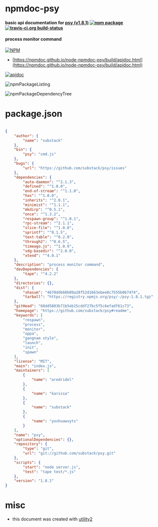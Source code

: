 # npmdoc-psy

#### basic api documentation for  [psy (v1.8.1)](https://github.com/substack/psy#readme)  [![npm package](https://img.shields.io/npm/v/npmdoc-psy.svg?style=flat-square)](https://www.npmjs.org/package/npmdoc-psy) [![travis-ci.org build-status](https://api.travis-ci.org/npmdoc/node-npmdoc-psy.svg)](https://travis-ci.org/npmdoc/node-npmdoc-psy)

#### process monitor command

[![NPM](https://nodei.co/npm/psy.png?downloads=true&downloadRank=true&stars=true)](https://www.npmjs.com/package/psy)

- [https://npmdoc.github.io/node-npmdoc-psy/build/apidoc.html](https://npmdoc.github.io/node-npmdoc-psy/build/apidoc.html)

[![apidoc](https://npmdoc.github.io/node-npmdoc-psy/build/screenCapture.buildCi.browser.%252Ftmp%252Fbuild%252Fapidoc.html.png)](https://npmdoc.github.io/node-npmdoc-psy/build/apidoc.html)

![npmPackageListing](https://npmdoc.github.io/node-npmdoc-psy/build/screenCapture.npmPackageListing.svg)

![npmPackageDependencyTree](https://npmdoc.github.io/node-npmdoc-psy/build/screenCapture.npmPackageDependencyTree.svg)



# package.json

```json

{
    "author": {
        "name": "substack"
    },
    "bin": {
        "psy": "cmd.js"
    },
    "bugs": {
        "url": "https://github.com/substack/psy/issues"
    },
    "dependencies": {
        "auto-daemon": "^2.1.3",
        "defined": "^1.0.0",
        "end-of-stream": "^1.1.0",
        "has": "^1.0.0",
        "inherits": "^2.0.1",
        "minimist": "^1.1.1",
        "mkdirp": "^0.5.1",
        "once": "^1.3.2",
        "respawn-group": "^1.0.1",
        "rpc-stream": "^2.1.1",
        "slice-file": "^1.0.0",
        "sprintf": "^0.1.5",
        "text-table": "^0.2.0",
        "through2": "^0.6.5",
        "timeago.js": "^1.0.9",
        "xdg-basedir": "^2.0.0",
        "xtend": "^4.0.1"
    },
    "description": "process monitor command",
    "devDependencies": {
        "tape": "^4.2.2"
    },
    "directories": {},
    "dist": {
        "shasum": "4670ddb60b09a28f52d1663ebee0c7555b067474",
        "tarball": "https://registry.npmjs.org/psy/-/psy-1.8.1.tgz"
    },
    "gitHead": "68dd5803b71b5eb15cddf27bc5f5c6efadf61c73",
    "homepage": "https://github.com/substack/psy#readme",
    "keywords": [
        "respawn",
        "process",
        "monitor",
        "oppa",
        "gangnam style",
        "launch",
        "init",
        "spawn"
    ],
    "license": "MIT",
    "main": "index.js",
    "maintainers": [
        {
            "name": "aredridel"
        },
        {
            "name": "karissa"
        },
        {
            "name": "substack"
        },
        {
            "name": "yoshuawuyts"
        }
    ],
    "name": "psy",
    "optionalDependencies": {},
    "repository": {
        "type": "git",
        "url": "git://github.com/substack/psy.git"
    },
    "scripts": {
        "start": "node server.js",
        "test": "tape test/*.js"
    },
    "version": "1.8.1"
}
```



# misc
- this document was created with [utility2](https://github.com/kaizhu256/node-utility2)
